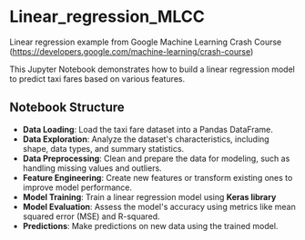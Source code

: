 # Linear_regression_MLCC 
Linear regression example from Google Machine Learning Crash Course (https://developers.google.com/machine-learning/crash-course)

This Jupyter Notebook demonstrates how to build a linear regression model to predict taxi fares based on various features.

## Notebook Structure

* **Data Loading**: Load the taxi fare dataset into a Pandas DataFrame.
* **Data Exploration**: Analyze the dataset's characteristics, including shape, data types, and summary statistics.
* **Data Preprocessing**: Clean and prepare the data for modeling, such as handling missing values and outliers.
* **Feature Engineering**: Create new features or transform existing ones to improve model performance.
* **Model Training**: Train a linear regression model using **Keras library**
* **Model Evaluation**: Assess the model's accuracy using metrics like mean squared error (MSE) and R-squared.
* **Predictions**: Make predictions on new data using the trained model.
